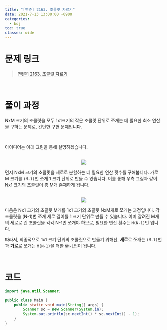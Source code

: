 ```yaml
---
title: "[백준] 2163. 초콜릿 자르기"
date: 2021-7-13 13:00:00 +0900
categories:
  - boj
toc: true
classes: wide
---
```


# 문제 링크

> [[백준] 2163. 초콜릿 자르기](https://www.acmicpc.net/problem/2163)

<br>

# 풀이 과정

NxM 크기의 초콜릿을 모두 1x1크기의 작은 초콜릿 단위로 쪼개는 데 필요한 최소 연산을 구하는 문제로, 간단한 구현 문제입니다.

<br>

아이디어는 아래 그림을 통해 설명하겠습니다.

<br>

<center><img src="http://dl.dropbox.com/s/nuuo732ll8h8xwg/%EB%B0%B1%EC%A4%80-2163_%EC%B4%88%EC%BD%9C%EB%A6%BF%20%EC%9E%90%EB%A5%B4%EA%B8%B0-1.png"></center>

먼저 NxM 크기의 초콜릿을 세로로 분할하는 데 필요한 연산 횟수를 구해봅니다. 가로 M 크기를 `(M-1)`번 쪼개 1 크기 단위로 만들 수 있습니다. 이를 통해 우측 그림과 같이 Nx1 크기의 초콜릿이 총 M개 존재하게 됩니다.

<br>

<center><img src="http://dl.dropbox.com/s/oacz3i8f07ifsp9/%EB%B0%B1%EC%A4%80-2163_%EC%B4%88%EC%BD%9C%EB%A6%BF%20%EC%9E%90%EB%A5%B4%EA%B8%B0-2.png"></center>

다음은 Nx1 크기의 초콜릿 M개를 1x1 크기의 초콜릿 NxM개로 쪼개는 과정입니다. 각 초콜릿을 (N-1)번 쪼개 세로 길이를 1 크기 단위로 만들 수 있습니다. 이미 잘려진 M개의 세로로 긴 초콜릿을 각각 N-1번 쪼개야 하므로, 필요한 연산 횟수는 `M(N-1)`번 입니다.

따라서, 최종적으로 1x1 크기 단위의 초콜릿으로 만들기 위해선, **세로**로 쪼개는 `(M-1)`번과 **가로**로 쪼개는 `M(N-1)`을 더한 `NM-1`번이 됩니다.

<br>

# 코드

```java
import java.util.Scanner;

public class Main {
    public static void main(String[] args) {
        Scanner sc = new Scanner(System.in);
        System.out.println(sc.nextInt() * sc.nextInt() - 1);
    }
}
```
